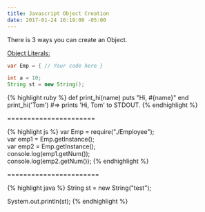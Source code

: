 ```yaml
---
title: Javascript Object Creation
date: 2017-01-24 16:19:00 -05:00
---
```


There is 3 ways you can create an Object.

<u>Object Literals:</u>

```java
var Emp = { // Your code here }
```

```java
int a = 10;
String st = new String();
```

{% highlight ruby %}
def print_hi(name)
puts "Hi, #{name}"
end
print_hi('Tom')
\#=> prints 'Hi, Tom' to STDOUT.
{% endhighlight %}

======================

{% highlight js %}
var Emp = require("./Employee");\
var emp1 = Emp.getInstance();\
var emp2 = Emp.getInstance();\
console.log(emp1.getNum());\
console.log(emp2.getNum());
{% endhighlight %}

=======================

{% highlight java %}
String st = new String("test");

System.out.println(st);
{% endhighlight %}